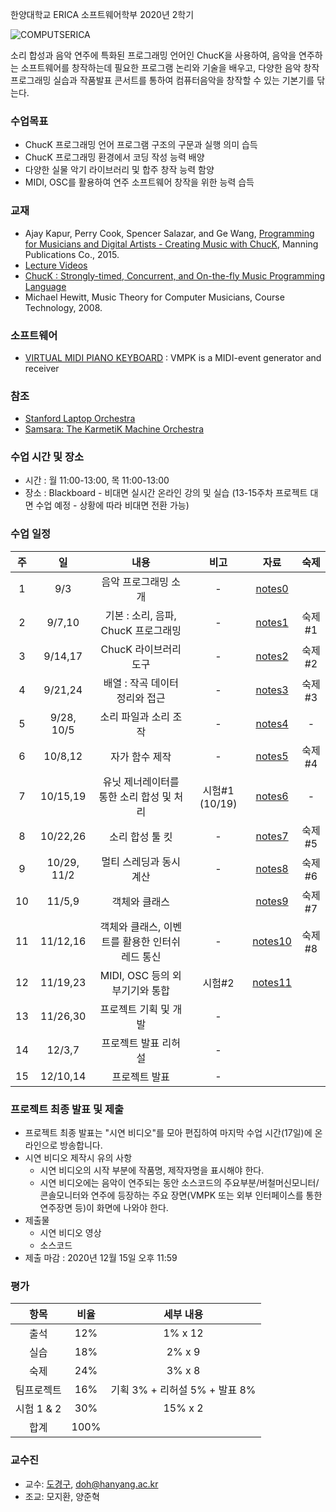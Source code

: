 한양대학교 ERICA 소프트웨어학부 2020년 2학기

![COMPUTSERICA](https://i.imgur.com/3A8uLLH.png)

소리 합성과 음악 연주에 특화된 프로그래밍 언어인 ChucK을 사용하여, 음악을 연주하는 소프트웨어를 창작하는데 필요한 프로그램 논리와 기술을 배우고, 다양한 음악 창작 프로그래밍 실습과 작품발표 콘서트를 통하여 컴퓨터음악을 창작할 수 있는 기본기를 닦는다.

### 수업목표

-	ChucK 프로그래밍 언어 프로그램 구조의 구문과 실행 의미 습득
-	ChucK 프로그래밍 환경에서 코딩 작성 능력 배양
-	다양한 실물 악기 라이브러리 및 합주 창작 능력 함양
-	MIDI, OSC를 활용하여 연주 소프트웨어 창작을 위한 능력 습득

### 교재

-	Ajay Kapur, Perry Cook, Spencer Salazar, and Ge Wang, [Programming for Musicians and Digital Artists - Creating Music with ChucK](https://www.manning.com/books/programming-for-musicians-and-digital-artists), Manning Publications Co., 2015.
-	[Lecture Videos](https://www.kadenze.com/courses/introduction-to-programming-for-musicians-and-digital-artists/info)
-	[ChucK : Strongly-timed, Concurrent, and On-the-fly Music Programming Language](https://chuck.cs.princeton.edu/)
-	Michael Hewitt, Music Theory for Computer Musicians, Course Technology, 2008.

### 소프트웨어

-	[VIRTUAL MIDI PIANO KEYBOARD](http://vmpk.sourceforge.net/) : VMPK is a MIDI-event generator and receiver

### 참조

-	[Stanford Laptop Orchestra](http://slork.stanford.edu/)
-	[Samsara: The KarmetiK Machine Orchestra](https://www.facebook.com/karmetik/videos/10153588268247091/)

### 수업 시간 및 장소

-	시간 : 월 11:00-13:00, 목 11:00-13:00
-	장소 : Blackboard - 비대면 실시간 온라인 강의 및 실습 (13-15주차 프로젝트 대면 수업 예정 - 상황에 따라 비대면 전환 가능) 

### 수업 일정

| 주 | 일 | 내용                                     | 비고   | 자료                                                                                          | 숙제 |
|:--:|:--:|:----------------------------------------:|:------:|:---------------------------------------------------------------------------------------------:|:----:|
| 1  |  9/3  |               음악 프로그래밍 소개   |   \-   | [notes0](https://drive.google.com/file/d/18ZijyrpzVGpweK32KkZU9HtcPD-fGdl0/view?usp=sharing)  |      |
| 2  |  9/7,10  | 기본 : 소리, 음파, ChucK 프로그래밍 |   \-   | [notes1](https://drive.google.com/file/d/1VuLMAKRv0eQyQLd2loQ0-47OZ-2DvqR8/view?usp=sharing)  | 숙제#1     |
| 3  | 9/14,17   |          ChucK 라이브러리 도구           |   \-   | [notes2](https://drive.google.com/file/d/1g5FuRtG0_D9ntCgu8R6zQGSnvIyEswAe/view?usp=sharing)  | 숙제#2 |
| 4  | 9/21,24   |      배열 : 작곡 데이터 정리와 접근      |   \-   | [notes3](https://drive.google.com/file/d/1Mqdz03ATHZ5D_uUm4gSvwP01Yrdo_LiL/view?usp=sharing)  | 숙제#3 |
| 5  | 9/28, 10/5   |          소리 파일과 소리 조작           |   \-   | [notes4](https://drive.google.com/file/d/1i8aKq6DxJ8H3HUuNMfEUGGjjsq3Zxi6J/view?usp=sharing)  | - |
| 6  | 10/8,12   |              자가 함수 제작              |   \-   | [notes5](https://drive.google.com/file/d/1o6KtI5bczyuo-sd6xcYYXNl9Td-xG6W1/view?usp=sharing)  | 숙제#4 |
| 7  | 10/15,19   | 유닛 제너레이터를 통한 소리 합성 및 처리 | 시험#1 (10/19) | [notes6](https://drive.google.com/file/d/1tXRmxxUyaCW3mZBB7IfOGUCtx-t0PWJN/view?usp=sharing)  |  -  |
| 8  | 10/22,26   |             소리 합성 툴 킷              |   \-   | [notes7](https://drive.google.com/file/d/1LcwfpxeWURsDoJZrHvHikv0urPiSwLXZ/view?usp=sharing) | 숙제#5 |
| 9  | 10/29, 11/2   |          멀티 스레딩과 동시계산          |   \-   | [notes8](https://drive.google.com/file/d/1kUQzc5bcoedKQbsTcHngpoWfooOSvNFh/view?usp=sharing)  | 숙제#6 |
| 10 | 11/5,9   |              객체와 클래스               |      | [notes9](https://drive.google.com/file/d/1pUslWr-wbAvOPF52EJrsEet3Kchj2L_b/view?usp=sharing)  |  숙제#7  |
| 11 | 11/12,16   |     객체와 클래스, 이벤트를 활용한 인터쉬레드 통신      |   \-   | [notes10](https://drive.google.com/file/d/1phK6l7DPtdfbvsz2XKcKG0_I5byCklMB/view?usp=sharing) |  숙제#8  |
| 12 | 11/19,23   |      MIDI, OSC 등의 외부기기와 통합      |   시험#2    | [notes11](https://drive.google.com/file/d/1piYf90jLg-avU3UWtJMCtXDeL4Y5W-cp/view?usp=sharing) |      |
| 13 | 11/26,30   |          프로젝트 기획 및 개발            | \-  |                                                                                               |      |
| 14 | 12/3,7   |             프로젝트 발표 리허설            |   \-   |                                                                                               |      |
| 15 | 12/10,14   |              프로젝트 발표            |   \-   |                                                                                               |      

### 프로젝트 최종 발표 및 제출

- 프로젝트 최종 발표는 "시연 비디오"를 모아 편집하여 마지막 수업 시간(17일)에 온라인으로 방송합니다.
- 시연 비디오 제작시 유의 사항
  - 시연 비디오의 시작 부분에 작품명, 제작자명을 표시해야 한다.
  - 시연 비디오에는 음악이 연주되는 동안 소스코드의 주요부분/버철머신모니터/콘솔모니터와 연주에 등장하는 주요 장면(VMPK 또는 외부 인터페이스를 통한 연주장면 등)이 화면에 나와야 한다.
- 제출물
  - 시연 비디오 영상
  - 소스코드
- 제출 마감 : 2020년 12월 15일 오후 11:59

### 평가

| 항목 | 비율 | 세부 내용 |
|:---:|:---:|:---:|
| 출석 | 12% | 1% x 12 |
| 실습 | 18% | 2% x 9 |
| 숙제 | 24% | 3% x 8 |
| 팀프로젝트 | 16% | 기획 3% + 리허설 5% + 발표 8% |
| 시험 1 & 2 | 30% | 15% x 2 |
| 합계 | 100% |  |


### 교수진

-	교수: [도경구](http://doggzone.github.io/home), doh@hanyang.ac.kr
-	조교: 모지환, 양준혁
